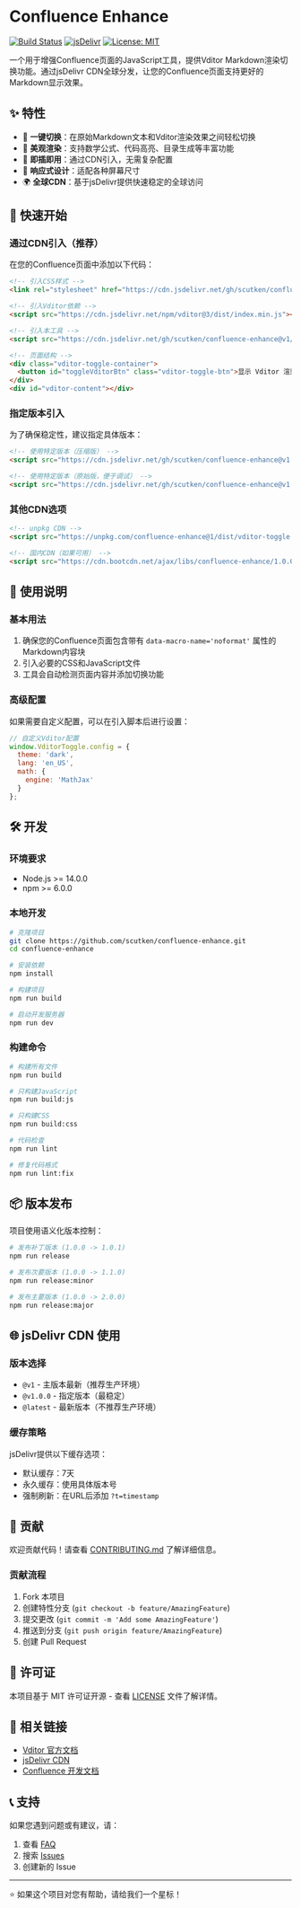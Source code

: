 # Confluence Enhance

[![Build Status](https://github.com/scutken/confluence-enhance/workflows/Build%20and%20Release/badge.svg)](https://github.com/scutken/confluence-enhance/actions)
[![jsDelivr](https://data.jsdelivr.com/v1/package/gh/scutken/confluence-enhance/badge)](https://www.jsdelivr.com/package/gh/scutken/confluence-enhance)
[![License: MIT](https://img.shields.io/badge/License-MIT-yellow.svg)](https://opensource.org/licenses/MIT)

一个用于增强Confluence页面的JavaScript工具，提供Vditor Markdown渲染切换功能。通过jsDelivr CDN全球分发，让您的Confluence页面支持更好的Markdown显示效果。

## ✨ 特性

- 🔄 **一键切换**：在原始Markdown文本和Vditor渲染效果之间轻松切换
- 🎨 **美观渲染**：支持数学公式、代码高亮、目录生成等丰富功能
- 🚀 **即插即用**：通过CDN引入，无需复杂配置
- 📱 **响应式设计**：适配各种屏幕尺寸
- 🌍 **全球CDN**：基于jsDelivr提供快速稳定的全球访问

## 🚀 快速开始

### 通过CDN引入（推荐）

在您的Confluence页面中添加以下代码：

```html
<!-- 引入CSS样式 -->
<link rel="stylesheet" href="https://cdn.jsdelivr.net/gh/scutken/confluence-enhance@v1/dist/vditor-toggle.min.css">

<!-- 引入Vditor依赖 -->
<script src="https://cdn.jsdelivr.net/npm/vditor@3/dist/index.min.js"></script>

<!-- 引入本工具 -->
<script src="https://cdn.jsdelivr.net/gh/scutken/confluence-enhance@v1/dist/vditor-toggle.min.js"></script>

<!-- 页面结构 -->
<div class="vditor-toggle-container">
  <button id="toggleVditorBtn" class="vditor-toggle-btn">显示 Vditor 渲染</button>
</div>
<div id="vditor-content"></div>
```

### 指定版本引入

为了确保稳定性，建议指定具体版本：

```html
<!-- 使用特定版本（压缩版） -->
<script src="https://cdn.jsdelivr.net/gh/scutken/confluence-enhance@v1.0.0/dist/vditor-toggle.min.js"></script>

<!-- 使用特定版本（原始版，便于调试） -->
<script src="https://cdn.jsdelivr.net/gh/scutken/confluence-enhance@v1.0.0/dist/vditor-toggle.js"></script>
```

### 其他CDN选项

```html
<!-- unpkg CDN -->
<script src="https://unpkg.com/confluence-enhance@1/dist/vditor-toggle.min.js"></script>

<!-- 国内CDN（如果可用） -->
<script src="https://cdn.bootcdn.net/ajax/libs/confluence-enhance/1.0.0/vditor-toggle.min.js"></script>
```

## 📖 使用说明

### 基本用法

1. 确保您的Confluence页面包含带有 `data-macro-name='noformat'` 属性的Markdown内容块
2. 引入必要的CSS和JavaScript文件
3. 工具会自动检测页面内容并添加切换功能

### 高级配置

如果需要自定义配置，可以在引入脚本后进行设置：

```javascript
// 自定义Vditor配置
window.VditorToggle.config = {
  theme: 'dark',
  lang: 'en_US',
  math: {
    engine: 'MathJax'
  }
};
```

## 🛠️ 开发

### 环境要求

- Node.js >= 14.0.0
- npm >= 6.0.0

### 本地开发

```bash
# 克隆项目
git clone https://github.com/scutken/confluence-enhance.git
cd confluence-enhance

# 安装依赖
npm install

# 构建项目
npm run build

# 启动开发服务器
npm run dev
```

### 构建命令

```bash
# 构建所有文件
npm run build

# 只构建JavaScript
npm run build:js

# 只构建CSS
npm run build:css

# 代码检查
npm run lint

# 修复代码格式
npm run lint:fix
```

## 📦 版本发布

项目使用语义化版本控制：

```bash
# 发布补丁版本 (1.0.0 -> 1.0.1)
npm run release

# 发布次要版本 (1.0.0 -> 1.1.0)
npm run release:minor

# 发布主要版本 (1.0.0 -> 2.0.0)
npm run release:major
```

## 🌐 jsDelivr CDN 使用

### 版本选择

- `@v1` - 主版本最新（推荐生产环境）
- `@v1.0.0` - 指定版本（最稳定）
- `@latest` - 最新版本（不推荐生产环境）

### 缓存策略

jsDelivr提供以下缓存选项：

- 默认缓存：7天
- 永久缓存：使用具体版本号
- 强制刷新：在URL后添加 `?t=timestamp`

## 🤝 贡献

欢迎贡献代码！请查看 [CONTRIBUTING.md](CONTRIBUTING.md) 了解详细信息。

### 贡献流程

1. Fork 本项目
2. 创建特性分支 (`git checkout -b feature/AmazingFeature`)
3. 提交更改 (`git commit -m 'Add some AmazingFeature'`)
4. 推送到分支 (`git push origin feature/AmazingFeature`)
5. 创建 Pull Request

## 📄 许可证

本项目基于 MIT 许可证开源 - 查看 [LICENSE](LICENSE) 文件了解详情。

## 🔗 相关链接

- [Vditor 官方文档](https://ld246.com/article/1549638745630)
- [jsDelivr CDN](https://www.jsdelivr.com/)
- [Confluence 开发文档](https://developer.atlassian.com/cloud/confluence/)

## 📞 支持

如果您遇到问题或有建议，请：

1. 查看 [FAQ](docs/FAQ.md)
2. 搜索 [Issues](https://github.com/scutken/confluence-enhance/issues)
3. 创建新的 Issue

---

⭐ 如果这个项目对您有帮助，请给我们一个星标！
